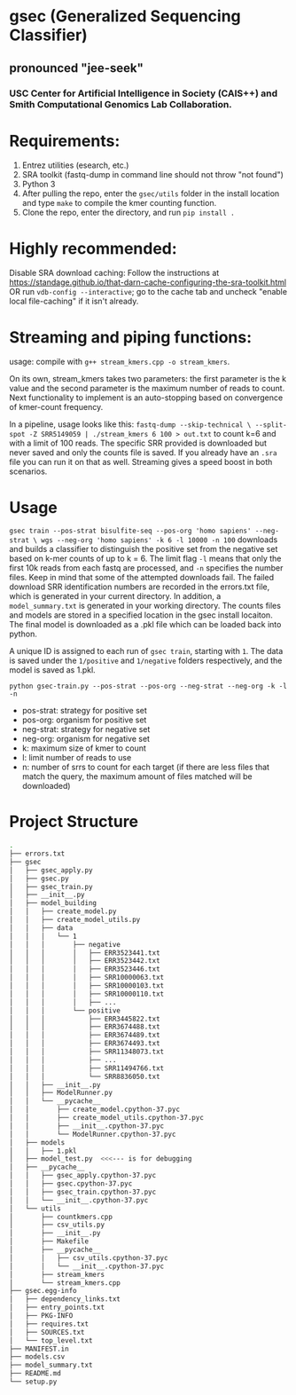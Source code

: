 # gsec (Generalized Sequencing Classifier)
## pronounced "jee-seek"
### USC Center for Artificial Intelligence in Society (CAIS++) and Smith Computational Genomics Lab Collaboration.
                                                                                
# Requirements:
1. Entrez utilities (esearch, etc.)
2. SRA toolkit (fastq-dump in command line should not throw "not found")
3. Python 3
4. After pulling the repo, enter the `gsec/utils` folder in the install location
and type `make` to compile the kmer counting function.
5. Clone the repo, enter the directory, and run `pip install .`

# Highly recommended:
Disable SRA download caching: Follow the instructions at 
https://standage.github.io/that-darn-cache-configuring-the-sra-toolkit.html OR 
run `vdb-config --interactive`; go to the cache tab and uncheck "enable local
file-caching" if it isn't already. 

# Streaming and piping functions:
usage: compile with `g++ stream_kmers.cpp -o stream_kmers`.

On its own, stream_kmers takes two parameters: the first parameter is the
k value and the second parameter is the maximum number of reads to count. 
Next functionality to implement is an auto-stopping based on convergence 
of kmer-count frequency.

In a pipeline, usage looks like this: `fastq-dump --skip-technical \
--split-spot -Z SRR5149059 | ./stream_kmers 6 100 > out.txt` to count k=6 
and with a limit of 100 reads. The specific SRR provided is downloaded but 
never saved and only the counts file is saved. If you already have an `.sra` 
file you can run it on that as well. Streaming gives a speed boost in both 
scenarios.

# Usage
`gsec train --pos-strat bisulfite-seq --pos-org 'homo sapiens' --neg-strat \
wgs --neg-org 'homo sapiens' -k 6 -l 10000 -n 100` downloads and builds a 
classifier to distinguish the positive set from the negative set based on 
k-mer counts of up to k = 6. The limit flag `-l` means that only the first 
10k reads from each fastq are processed, and `-n` specifies the number files.
Keep in mind that some of the attempted downloads fail.
The failed download SRR identification numbers are recorded in the errors.txt 
file, which is generated in your current directory. In addition, a 
`model_summary.txt` is generated in your working directory. The counts files
and models are stored in a specified location in the gsec install locaiton.
The final model is downloaded as a .pkl file which can be loaded back into 
python. 

A unique ID is assigned to each run of `gsec train`, starting with `1`. The
data is saved under the `1/positive` and `1/negative` folders respectively, 
and the model is saved as 1.pkl.


`python gsec-train.py --pos-strat --pos-org --neg-strat --neg-org -k -l -n`
- pos-strat: strategy for positive set
- pos-org: organism for positive set
- neg-strat: strategy for negative set
- neg-org: organism for negative set
- k: maximum size of kmer to count
- l: limit number of reads to use
- n: number of srrs to count for each target (if there are less files that 
match the query, the maximum amount of files matched will be downloaded)

# Project Structure
```bash
.
├── errors.txt
├── gsec
│   ├── gsec_apply.py
│   ├── gsec.py
│   ├── gsec_train.py
│   ├── __init__.py
│   ├── model_building
│   │   ├── create_model.py
│   │   ├── create_model_utils.py
│   │   ├── data
│   │   │   └── 1
│   │   │       ├── negative
│   │   │       │   ├── ERR3523441.txt
│   │   │       │   ├── ERR3523442.txt
│   │   │       │   ├── ERR3523446.txt
│   │   │       │   ├── SRR10000063.txt
│   │   │       │   ├── SRR10000103.txt
│   │   │       │   ├── SRR10000110.txt
│   │   │       │   ├── ...
│   │   │       └── positive
│   │   │           ├── ERR3445822.txt
│   │   │           ├── ERR3674488.txt
│   │   │           ├── ERR3674489.txt
│   │   │           ├── ERR3674493.txt
│   │   │           ├── SRR11348073.txt
│   │   │           ├── ...
│   │   │           ├── SRR11494766.txt
│   │   │           └── SRR8836050.txt
│   │   ├── __init__.py
│   │   ├── ModelRunner.py
│   │   └── __pycache__
│   │       ├── create_model.cpython-37.pyc
│   │       ├── create_model_utils.cpython-37.pyc
│   │       ├── __init__.cpython-37.pyc
│   │       └── ModelRunner.cpython-37.pyc
│   ├── models
│   │   ├── 1.pkl
│   ├── model_test.py  <<<--- is for debugging
│   ├── __pycache__
│   │   ├── gsec_apply.cpython-37.pyc
│   │   ├── gsec.cpython-37.pyc
│   │   ├── gsec_train.cpython-37.pyc
│   │   └── __init__.cpython-37.pyc
│   └── utils
│       ├── countkmers.cpp
│       ├── csv_utils.py
│       ├── __init__.py
│       ├── Makefile
│       ├── __pycache__
│       │   ├── csv_utils.cpython-37.pyc
│       │   └── __init__.cpython-37.pyc
│       ├── stream_kmers
│       └── stream_kmers.cpp
├── gsec.egg-info
│   ├── dependency_links.txt
│   ├── entry_points.txt
│   ├── PKG-INFO
│   ├── requires.txt
│   ├── SOURCES.txt
│   └── top_level.txt
├── MANIFEST.in
├── models.csv
├── model_summary.txt
├── README.md
└── setup.py
```

